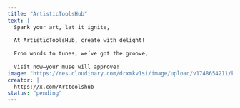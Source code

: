 ```yaml
---
title: "ArtisticToolsHub"
text: |
  Spark your art, let it ignite,
  
  At ArtisticToolsHub, create with delight!
  
  From words to tunes, we’ve got the groove,
  
  Visit now—your muse will approve!
image: "https://res.cloudinary.com/drxmkv1si/image/upload/v1748654211/katzlpfxvdsqqva6tqzk.jpg"
creator: |
  https://x.com/Arttoolshub
status: "pending"
---
```

